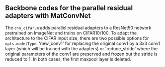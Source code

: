 ## Backbone codes for the parallel residual adapters with MatConvNet

The ``cnn_cifar.m`` adds parallel residual adapters to a ResNet50 network pretrained on ImageNet and trains on CIFAR10/100. To adapt the architecture to the CIFAR input size, there are two possible options for ``opts.modelType``: 'new_conv1' for replacing the original conv1 by a 3x3 conv1 layer (which will be trained with the adapters) or 'reduce_stride' where the original parameters of the conv1 are preserved and frozen but the stride is reduced to 1. In both cases, the first maxpool layer is deleted.
